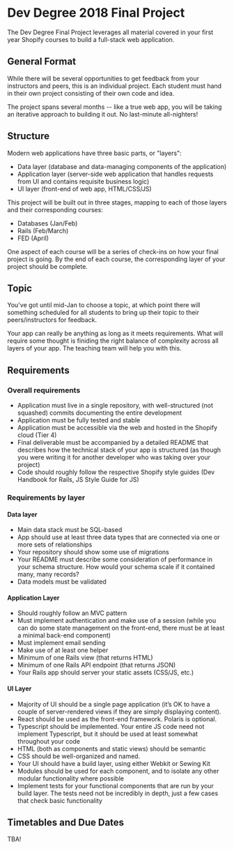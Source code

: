 # Dev Degree 2018 Final Project

The Dev Degree Final Project leverages all material covered in your first year Shopify courses to build a full-stack web application.

## General Format

While there will be several opportunities to get feedback from your instructors and peers, this is an individual project. Each student must hand in their own project consisting of their own code and idea.

The project spans several months -- like a true web app, you will be taking an iterative approach to building it out. No last-minute all-nighters!

## Structure

Modern web applications have three basic parts, or "layers":

- Data layer (database and data-managing components of the application)
- Application layer (server-side web application that handles requests from UI and contains requisite business logic)
- UI layer (front-end of web app, HTML/CSS/JS)

This project will be built out in three stages, mapping to each of those layers and their corresponding courses:

- Databases (Jan/Feb)
- Rails (Feb/March)
- FED (April)

One aspect of each course will be a series of check-ins on how your final project is going. By the end of each course, the corresponding layer of your project should be complete.

## Topic

You've got until mid-Jan to choose a topic, at which point there will something scheduled for all students to bring up their topic to their peers/instructors for feedback.

Your app can really be anything as long as it meets requirements. What will require some thought is finiding the right balance of complexity across all layers of your app. The teaching team will help you with this.

## Requirements

### Overall requirements

- Application must live in a single repository, with well-structured (not squashed) commits documenting the entire development
- Application must be fully tested and stable
- Application must be accessible via the web and hosted in the Shopify cloud (Tier 4)
- Final deliverable must be accompanied by a detailed README that describes how the technical stack of your app is structured (as though you were writing it for another developer who was taking over your project)
- Code should roughly follow the respective Shopify style guides (Dev Handbook for Rails, JS Style Guide for JS)

### Requirements by layer

#### Data layer

- Main data stack must be SQL-based
- App should use at least three data types that are connected via one or more sets of relationships
- Your repository should show some use of migrations
- Your README must describe some consideration of performance in your schema structure. How would your schema scale if it contained many, many records?
- Data models must be validated

#### Application Layer

- Should roughly follow an MVC pattern
- Must implement authentication and make use of a session (while you can do some state management on the front-end, there must be at least a minimal back-end component)
- Must implement email sending
- Make use of at least one helper
- Minimum of one Rails view (that returns HTML)
- Minimum of one Rails API endpoint (that returns JSON)
- Your Rails app should server your static assets (CSS/JS, etc.) 

#### UI Layer

- Majority of UI should be a single page application (it’s OK to have a couple of server-rendered views if they are simply displaying content).
- React should be used as the front-end framework. Polaris is optional.
- Typescript should be implemented. Your entire JS code need not implement Typescript, but it should be used at least somewhat throughout your code
- HTML (both as components and static views) should be semantic
- CSS should be well-organized and named.
- Your UI should have a build layer, using either Webkit or Sewing Kit
- Modules should be used for each component, and to isolate any other modular functionality where possible
- Implement tests for your functional components that are run by your build layer. The tests need not be incredibly in depth, just a few cases that check basic functionality

## Timetables and Due Dates

TBA!